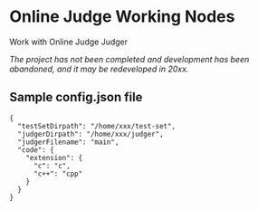 # Online Judge Working Nodes

Work with Online Judge Judger

_The project has not been completed and development has been abandoned, and it may be redeveloped in 20xx._

## Sample config.json file
```
{
  "testSetDirpath": "/home/xxx/test-set",
  "judgerDirpath": "/home/xxx/judger",
  "judgerFilename": "main",
  "code": {
    "extension": {
      "c": "c",
      "c++": "cpp"
    }
  }
}
```
